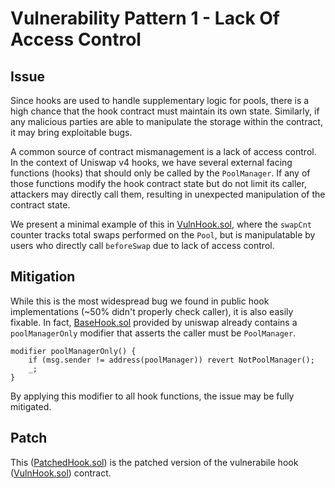 # Vulnerability Pattern 1 - Lack Of Access Control

## Issue

Since hooks are used to handle supplementary logic for pools, there is a high chance that the hook contract must maintain its own state. Similarly, if any malicious parties are able to manipulate the storage within the contract, it may bring exploitable bugs.

A common source of contract mismanagement is a lack of access control. In the context of Uniswap v4 hooks, we have several external facing functions (hooks) that should only be called by the `PoolManager`. If any of those functions modify the hook contract state but do not limit its caller, attackers may directly call them, resulting in unexpected manipulation of the contract state.

We present a minimal example of this in [VulnHook.sol](./VulnHook.sol), where the `swapCnt` counter tracks total swaps performed on the `Pool`, but is manipulatable by users who directly call `beforeSwap` due to lack of access control.

## Mitigation

While this is the most widespread bug we found in public hook implementations (~50% didn't properly check caller), it is also easily fixable. In fact, [BaseHook.sol](https://github.com/Uniswap/v4-periphery/blob/886403181f707f9645d59d47180cca042bc4eb87/contracts/BaseHook.sol) provided by uniswap already contains a `poolManagerOnly` modifier that asserts the caller must be `PoolManager`.

```
modifier poolManagerOnly() {
    if (msg.sender != address(poolManager)) revert NotPoolManager();
    _;
}
```

By applying this modifier to all hook functions, the issue may be fully mitigated.

## Patch
This ([PatchedHook.sol](./PatchedHook.sol)) is the patched version of the vulnerabile hook ([VulnHook.sol](./VulnHook.sol)) contract. 
